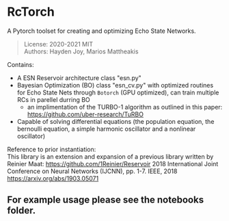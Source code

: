 RcTorch
=========
A Pytorch toolset for creating and optimizing Echo State Networks. 

>License: 2020-2021 MIT  
>Authors: Hayden Joy, Marios Mattheakis

Contains:
- A ESN Reservoir architecture class "esn.py"
- Bayesian Optimization (BO) class "esn_cv.py" with optimized routines for Echo State Nets through `Botorch` (GPU optimized), can train multiple RCs in parellel durring BO
  - an implimentation of the TURBO-1 algorithm as outlined in this paper: https://github.com/uber-research/TuRBO
- Capable of solving differential equations (the population equation, the bernoulli equation, a simple harmonic oscillator and a nonlinear oscillator)

Reference to prior instantiation:  
This library is an extension and expansion of a previous library written by Reinier Maat: https://github.com/1Reinier/Reservoir
2018 International Joint Conference on Neural Networks (IJCNN), pp. 1-7. IEEE, 2018  
https://arxiv.org/abs/1903.05071

## For example usage please see the notebooks folder.
